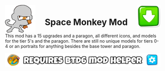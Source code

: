 <a href="https://github.com/HyGamer2010/SpaceMonkey/releases/latest/download/SpaceMonkey.dll">
    <img align="left" alt="Icon" height="90" src="Icon.png">
    <img align="right" alt="Download" height="75" src="https://raw.githubusercontent.com/gurrenm3/BTD-Mod-Helper/master/BloonsTD6%20Mod%20Helper/Resources/DownloadBtn.png">
</a>

<h1 align="center">Space Monkey Mod</h1>

This mod has a 15 upgrades and a paragon, all different icons, and models for the tier 5's and the paragon.
There are still no unique models for tiers 0-4 or an portraits for anything besides the base tower and paragon.

[![Requires BTD6 Mod Helper](https://raw.githubusercontent.com/gurrenm3/BTD-Mod-Helper/master/banner.png)](https://github.com/gurrenm3/BTD-Mod-Helper#readme)
